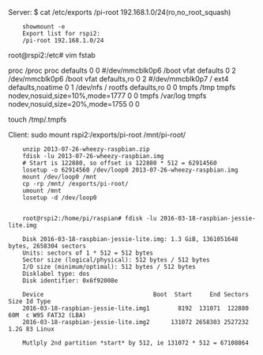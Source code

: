 

Server:
		$ cat /etc/exports
		/pi-root 192.168.1.0/24(ro,no_root_squash)


		showmount -e
		Export list for rspi2:
		/pi-root 192.168.1.0/24


root@rspi2:/etc# vim fstab 

proc            /proc           proc    defaults                        0       0
#/dev/mmcblk0p6 /boot           vfat    defaults                        0       2
/dev/mmcblk0p6  /boot           vfat    defaults,ro                     0       2
#/dev/mmcblk0p7 /               ext4    defaults,noatime                0       1
/dev/nfs        /               rootfs  defaults,ro                     0       0
tmpfs           /tmp            tmpfs   nodev,nosuid,size=10%,mode=1777 0       0
tmpfs           /var/log        tmpfs   nodev,nosuid,size=20%,mode=1755 0       0

touch /tmp/.tmpfs

Client:
		sudo mount rspi2:/exports/pi-root /mnt/pi-root/


		unzip 2013-07-26-wheezy-raspbian.zip
		fdisk -lu 2013-07-26-wheezy-raspbian.img
		# Start is 122880, so offset is 122880 * 512 = 62914560
		losetup -o 62914560 /dev/loop0 2013-07-26-wheezy-raspbian.img
		mount /dev/loop0 /mnt
		cp -rp /mnt/ /exports/pi-root/
		umount /mnt
		losetup -d /dev/loop0


		root@rspi2:/home/pi/raspian# fdisk -lu 2016-03-18-raspbian-jessie-lite.img 

		Disk 2016-03-18-raspbian-jessie-lite.img: 1.3 GiB, 1361051648 bytes, 2658304 sectors
		Units: sectors of 1 * 512 = 512 bytes
		Sector size (logical/physical): 512 bytes / 512 bytes
		I/O size (minimum/optimal): 512 bytes / 512 bytes
		Disklabel type: dos
		Disk identifier: 0x6f92008e

		Device                               Boot  Start     End Sectors  Size Id Type
		2016-03-18-raspbian-jessie-lite.img1        8192  131071  122880   60M  c W95 FAT32 (LBA)
		2016-03-18-raspbian-jessie-lite.img2      131072 2658303 2527232  1.2G 83 Linux

		Mutlply 2nd partition *start* by 512, ie 131072 * 512 = 67108864



